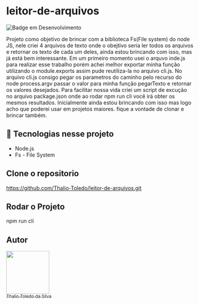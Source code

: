 # leitor-de-arquivos

![Badge em Desenvolvimento](http://img.shields.io/static/v1?label=STATUS&message=EM%20DESENVOLVIMENTO&color=blue&style=for-the-badge)

Projeto como objetivo de brincar com a biblioteca Fs(File system) do node JS, nele criei 4 arquivos de texto onde o obejtivo seria ler todos os arquivos e retornar os texto de 
cada um deles, ainda estou brincando com isso, mas já está bem interessante. Em um primeiro momento usei o arquvo inde.js para realizar esse trabalho porém achei melhor exportar 
minha função utilizando o module.exports assim pude reutiliza-la no arquivo cli.js. 
No arquivo cli.js consigo pegar os parametros do caminho pelo recurso do node process.argv passar o valor para minha função pegarTexto e retornar os valores desejados.
Para facilitar nossa vida criei um script de excução no arquivo package.json onde ao rodar npm run cli você irá obter os mesmos resultados.
Inicialmente ainda estou brincando com isso mas logo acho que poderei usar em projetos maiores. fique a vontade de clonar e brincar também.

## :hammer: Tecnologias nesse projeto

- Node.js
- Fs - File System

## Clone o repositorio 
https://github.com/Thalio-Toledo/leitor-de-arquivos.git


## Rodar o Projeto 
npm run cli




## Autor

 [<img src="https://avatars.githubusercontent.com/u/69974271?v=4" width=115><br><sub>Thalio Toledo da Silva</sub>](https://github.com/Thalio-Toledo) 

